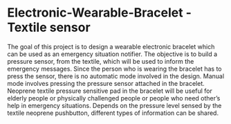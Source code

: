 # Electronic-Wearable-Bracelet - Textile sensor

The goal of this project is to design a wearable electronic bracelet which can be used as an emergency situation notifier. The objective is to build a pressure sensor, from the textile, which will be used to inform the emergency messages. Since the person who is wearing the bracelet has to press the sensor, there is no automatic mode involved in the design. Manual mode involves pressing the pressure sensor attached in the bracelet. Neoprene textile pressure sensitive pad in the bracelet will be useful for elderly people or physically challenged people or people who need other’s help in emergency situations. Depends on the pressure level sensed by the textile neoprene pushbutton, different types of information can be shared.

